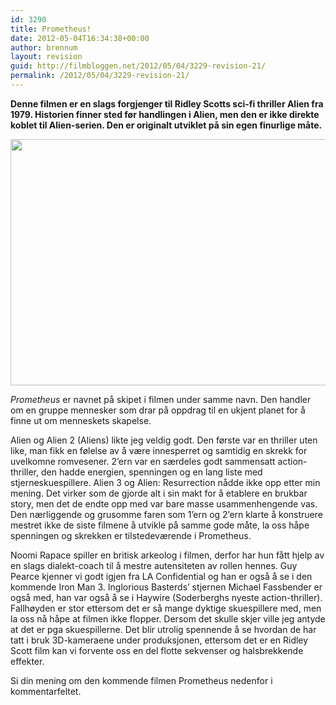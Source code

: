 ```yaml
---
id: 3290
title: Prometheus!
date: 2012-05-04T16:34:38+00:00
author: brennum
layout: revision
guid: http://filmbloggen.net/2012/05/04/3229-revision-21/
permalink: /2012/05/04/3229-revision-21/
---
```

**Denne filmen er en slags forgjenger til Ridley Scotts sci-fi thriller Alien fra 1979. Historien finner sted før handlingen i Alien, men den er ikke direkte koblet til Alien-serien. Den er originalt utviklet på sin egen finurlige måte.**

<a href="http://filmbloggen.net/2012/05/04/prometheus/prometheus-movie-image1/" rel="attachment wp-att-3269"><img class="alignnone size-large wp-image-3269" src="http://filmbloggen.net/wp-content/uploads//2012/05/prometheus-movie-image1-620x394.jpg" alt="" width="620" height="394" /></a>

_Prometheus_ er navnet på skipet i filmen under samme navn. Den handler om en gruppe mennesker som drar på oppdrag til en ukjent planet for å finne ut om menneskets skapelse.

Alien og Alien 2 (Aliens) likte jeg veldig godt. Den første var en thriller uten like, man fikk en følelse av å være innesperret og samtidig en skrekk for uvelkomne romvesener. 2&#8217;ern var en særdeles godt sammensatt action-thriller, den hadde energien, spenningen og en lang liste med stjerneskuespillere. Alien 3 og Alien: Resurrection nådde ikke opp etter min mening. Det virker som de gjorde alt i sin makt for å etablere en brukbar story, men det de endte opp med var bare masse usammenhengende vas. Den nærliggende og grusomme faren som 1&#8217;ern og 2&#8217;ern klarte å konstruere mestret ikke de siste filmene å utvikle på samme gode måte, la oss håpe spenningen og skrekken er tilstedeværende i Prometheus.

Noomi Rapace spiller en britisk arkeolog i filmen, derfor har hun fått hjelp av en slags dialekt-coach til å mestre autensiteten av rollen hennes. Guy Pearce kjenner vi godt igjen fra LA Confidential og han er også å se i den kommende Iron Man 3. Inglorious Basterds&#8217; stjernen Michael Fassbender er også med, han var også å se i Haywire (Soderberghs nyeste action-thriller). Fallhøyden er stor ettersom det er så mange dyktige skuespillere med, men la oss nå håpe at filmen ikke flopper. Dersom det skulle skjer ville jeg antyde at det er pga skuespillerne. Det blir utrolig spennende å se hvordan de har tatt i bruk 3D-kameraene under produksjonen, ettersom det er en Ridley Scott film kan vi forvente oss en del flotte sekvenser og halsbrekkende effekter.

Si din mening om den kommende filmen Prometheus nedenfor i kommentarfeltet.

<div class="video-shortcode">
</div>